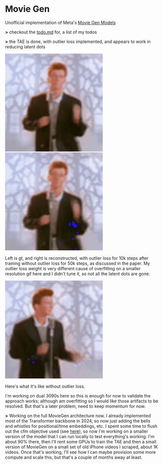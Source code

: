 # Movie Gen

Unofficial implementation of Meta's [Movie Gen Models](https://ai.meta.com/static-resource/movie-gen-research-paper/?utm_source=twitter&utm_medium=organic_social&utm_content=thread&utm_campaign=moviegen)

**>** checkout the [todo.md](todo.md) for, a list of my todos

**>** the TAE is done, with outlier loss implemented, and appears to work in reducing latent dots

![gt gif](./readme-media/gt.gif)
![generated gif](./readme-media/gen.gif)

Left is gt, and right is reconstructed, with outlier loss for 10k steps after training without outlier loss for 50k steps, as discussed in the paper. My outlier loss weight is very different cause of overfitting on a smaller resolution gif here and I didn't tune it, so not all the latent dots are gone.

![generated gif](./readme-media/before_outlier.gif)

Here's what it's like without outlier loss.

I'm working on dual 3090s here so this is enough for now to validate the approach works; although  am overfitting so I would like those artifacts to be resolved. But that's a later problem, need to keep momentum for now.

**>** Working on the full MovieGen architecture now. I already implemented most of the Transformer backbone in 2024, so now just adding the bells and whistles for positional/time embeddings, etc. I spent some time to flush out the cfm objective used (see [here](https://gist.github.com/MathieuTuli/b0859a8a62439999a0a33d55cb297189)), so now I'm working on a smaller version of the model that I can run locally to test everything's working. I'm about 90% there, then I'll rent some GPUs to train the TAE and then a small version of MovieGen on a small set of old iPhone videos I scraped, about 1K videos. Once that's working, I'll see how I can maybe provision some more compute and scale this, but that's a couple of months away at least.
